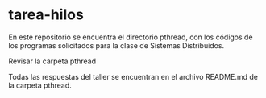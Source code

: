 # tarea-hilos
En este repositorio se encuentra el directorio pthread, con los códigos de los programas solicitados para la clase de Sistemas Distribuidos.

Revisar la carpeta pthread

Todas las respuestas del taller se encuentran en el archivo README.md de la carpeta pthread.
